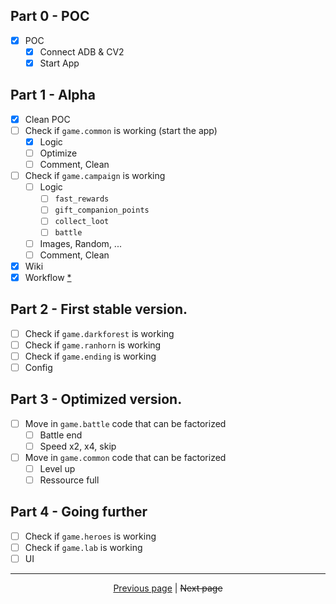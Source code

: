 ## Part 0 - POC

- [x] POC
    - [x] Connect ADB & CV2
    - [x] Start App

## Part 1 - Alpha

- [x] Clean POC
- [ ] Check if `game.common` is working (start the app)
    - [x] Logic
    - [ ] Optimize
    - [ ] Comment, Clean
- [ ] Check if `game.campaign` is working
    - [ ] Logic
        - [ ] `fast_rewards`
        - [ ] `gift_companion_points`
        - [ ] `collect_loot`
        - [ ] `battle`
    - [ ] Images, Random, ...
    - [ ] Comment, Clean
- [x] Wiki
- [x] Workflow [*](https://github.com/kevingrillet/Py-ForzaHorizon5-Tools/tree/main/.github)

## Part 2 - First stable version.

- [ ] Check if `game.darkforest` is working
- [ ] Check if `game.ranhorn` is working
- [ ] Check if `game.ending` is working
- [ ] Config

## Part 3 - Optimized version.

- [ ] Move in `game.battle` code that can be factorized
    - [ ] Battle end
    - [ ] Speed x2, x4, skip
- [ ] Move in `game.common` code that can be factorized
    - [ ] Level up
    - [ ] Ressource full

## Part 4 - Going further

- [ ] Check if `game.heroes` is working
- [ ] Check if `game.lab` is working
- [ ] UI

<hr>

<div align="center">
<a href="https://github.com/kevingrillet/Py-AFK/wiki/Contribute">Previous page</a>
|
<strike>Next page</strike>
</div>
